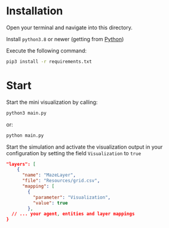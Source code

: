 # Installation

Open your terminal and navigate into this directory. 

Install `python3.8` or newer (getting from [Python](https://www.python.org/downloads/))

Execute the following command:

```bash
pip3 install -r requirements.txt
```

# Start

Start the mini visualization by calling:

```bash
python3 main.py
```
or:
```bash
python main.py
```

Start the simulation and activate the visualization output in your configuration by setting the field `Visualization` to `true`

```json
"layers": [
    {
      "name": "MazeLayer",
      "file": "Resources/grid.csv",
      "mapping": [
        {
          "parameter": "Visualization",
          "value": true
        },
  // ... your agent, entities and layer mappings
}
```

